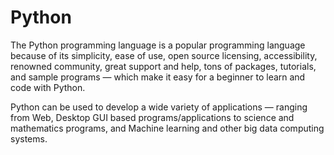 # Python
The Python programming language is a popular programming language because of its simplicity, ease of use, open source licensing, accessibility, renowned community, great support and help, tons of packages, tutorials, and sample programs — which make it easy for a beginner to learn and code with Python.

Python can be used to develop a wide variety of applications — ranging from Web, Desktop GUI based programs/applications to science and mathematics programs, and Machine learning and other big data computing systems.
